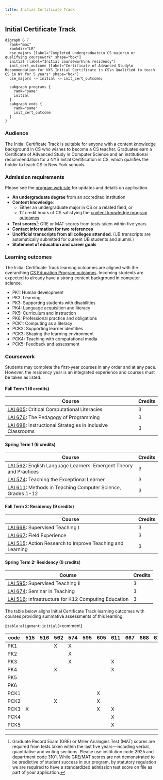 ```yaml
---
title: Initial Certificate Track
---
```


## Initial Certificate Track

```{.graphviz caption="The Initial Certificate Track"}
digraph G {
  rank="max"
  rankdir="LR"
  cse_majors [label="Completed undergraduate\n CS major\n or qualifying coursework" shape="box"]
  initial [label="Initial coursework\n& residency"]
  init_cert_outcome [label="Certificate of Advanced Study\n Recommendation for NYS Initial Certificate in CS\n Qualified to teach CS in NY for 5 years" shape="box"]
  cse_majors -> initial -> init_cert_outcome;
  
  subgraph programs {
    rank="same"
    initial
  }
  subgraph ends {
    rank="same"
    init_cert_outcome
  }
}
```

### Audience

The Initial Certificate Track is suitable for anyone with a content knowledge background in CS
who wishes to become a CS teacher. Graduates earn a Certificate of Advanced Study 
in Computer Science and an institutional recommendation for a NYS Initial Certification in CS, 
which qualifies the holder to teach CS in New York schools. 

### Admission requirements

Please see the [program web site](#TODO) for updates and details on application. 

- **An undergraduate degree** from an accredited institution
- **Content knowledge**:
  - Either an undergraduate major in CS or a related field, or 
  - 12 credit hours of CS satisfying the [content knowledge program outcomes](#cs-content-knowledge)
- **Test scores**[^1]: GRE or MAT scores from tests taken within five years
- **Contact information for two references**
- **Unofficial transcripts from all colleges attended**. (UB transcripts are automatically submitted for current UB students and alumni.)
- **Statement of education and career goals**

[^1]: Graduate Record Exam (GRE) or Miller Analogies Test (MAT) scores are required from tests taken within the last five years—including verbal, quantitative and writing sections. Please use institution code 2925 and department code 3101.  While GRE/MAT scores are not demonstrated to be predictive of student success in our program, by statutory regulation we are required to have a standardized admission test score on file as part of your application. 

### Learning outcomes

The Initial Certificate Track learning outcomes are aligned with the overarching 
[CS Education Program outcomes](#program-outcomes). Incoming students are expected to 
already have a strong content background in computer science.

 - PK1: Human development
 - PK2: Learning
 - PK3: Supporting students with disabilities
 - PK4: Language acquisition and literacy
 - PK5: Curriculum and instruction
 - PK6: Professional practice and obligations
 - PCK1: Computing as a literacy
 - PCK2: Supporting learner identities
 - PCK3: Shaping the learning environment
 - PCK4: Teaching with computational media
 - PCK5: Feedback and assessment

### Coursework

Students may complete the first-year courses in any order and at any pace. 
However, the residency year is an integrated experience and courses must be taken as listed.

#### Fall Term 1 (6 credits)

| Course                                                                          | Credits |
| ------------------------------------------------------------------------------- | ------- |
| [LAI 605](#lai-605): Critical Computational Literacies                          | 3       |
| [LAI 676](#lai-676): The Pedagogy of Programming                                | 3       |
| [LAI 698](#lai-698): Instructional Strategies in Inclusive Classrooms           | 3       |

#### Spring Term 1 (6 credits)

| Course                                                                        | Credits |
| ----------------------------------------------------------------------------- | ------- |
| [LAI 562](#lai-562): English Language Learners: Emergent Theory and Practices | 3       |
| [LAI 574](#lai-574): Teaching the Exceptional Learner                         | 3       |
| [LAI 611](#lai-611): Methods in Teaching Computer Science, Grades 1-12        | 3       |

#### Fall Term 2: Residency (9 credits)

| Course                                                                 | Credits |
| ---------------------------------------------------------------------- | ------- |
| [LAI 668](#lai-668): Supervised Teaching I                             | 3       |
| [LAI 667](#lai-667): Field Experience                                  | 3       |
| [LAI 515](#lai-515): Action Research to Improve Teaching and Learning  | 3       |

#### Spring Term 2: Residency (9 credits)

| Course                                                                 | Credits |
| ---------------------------------------------------------------------- | ------- |
| [LAI 595](#lai-595): Supervised Teaching II                            | 3       |
| [LAI 674](#lai-674): Seminar in Teaching                               | 3       |
| [LAI 516](#lai-516): Infrastructure for K12 Computing Education        | 3       |

The table below aligns Initial Certificate Track learning outcomes with courses 
providing summative assessments of this learning.

` @table:alignment:initial `{=comment}

| code   | 515   | 516   | 562   | 574   | 595   | 605   | 611   | 667   | 668   | 674   | 676   | 698   |
|--------|-------|-------|-------|-------|-------|-------|-------|-------|-------|-------|-------|-------|
| PK1    |       |       | X     | X     |       |       |       |       |       |       |       |       |
| PK2    |       |       |       | X     |       |       |       |       |       |       |       |       |
| PK3    |       |       |       | X     |       |       | X     |       |       |       |       |       |
| PK4    |       |       | X     |       |       |       | X     |       |       |       |       |       |
| PK5    |       |       |       |       |       |       |       |       |       |       |       | X     |
| PK6    |       |       |       |       |       |       |       |       |       |       |       | X     |
| PCK1   |       |       |       |       |       | X     |       |       |       |       |       |       |
| PCK2   |       |       | X     |       |       | X     |       |       |       |       | X     |       |
| PCK3   | X     |       |       |       |       | X     | X     |       |       |       |       |       |
| PCK4   |       |       |       |       |       |       | X     |       |       |       | X     |       |
| PCK5   |       |       |       |       |       |       | X     |       |       |       | X     |       |
